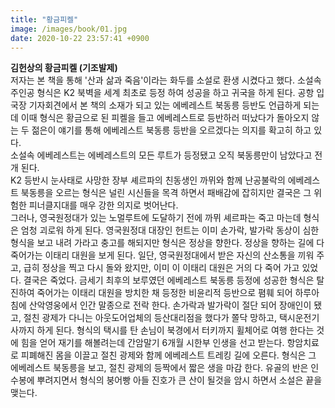 ```yaml
---
title: "황금피켈"
image: /images/book/01.jpg
date: 2020-10-22 23:57:41 +0900
---
```


**김헌상의 황금피켈 (기조발제)**    
저자는 본 책을 통해 '산과 삶과 죽음'이라는 화두를 소설로 환생 시켰다고 했다.
소설속 주인공 형식은 K2 북벽을 세계 최초로 등정 하여 성공을 하고 귀국을 하게 된다. 공항 입국장 기자회견에서 본 책의 소재가 되고 있는 에베레스트 북동릉 등반도 언급하게 되는데 이때 형식은 황금으로 된 피켈을 들고 에베레스트로 등반하러 떠났다가 돌아오지 않는 두 젊은이 얘기를 통해 에베레스트 북동릉 등반을 오르겠다는 의지를 확고히 하고 있다.  
소설속 에베레스트는 에베레스트의 모든 루트가 등정됐고 오직 북동릉만이 남았다고 전개 된다.  
K2 등반시 눈사태로 사망한 장부 셰르파의 친동생인 까뮈와 함께 난공불락의 에베레스트 북동릉을 오르는 형식은 널린 시신들을 목격 하면서 패배감에 잡히지만 결국은 그 위험한 피너클지대를 매우 강한 의지로 벗어난다.  
그러나, 영국원정대가 있는 노멀루트에 도달하기 전에 까뮈 셰르파는 죽고 마는데 형식은 엄청 괴로워 하게 된다.
영국원정대 대장인 헌트는 이미 손가락, 발가락 동상이 심한 형식을 보고 내려 가라고 충고를 해되지만 형식은 정상을 향한다. 정상을 향하는 길에 다 죽어가는 이태리 대원을 보게 된다. 일단, 영국원정대에서 받은 자신의 산소통을 끼워 주고, 급히 정상을 찍고 다시 돌와 왔지만, 이미 이 이태리 대원은 거의 다 죽어 가고 있었다. 결국은 죽었다.
금세기 최후의 보루였던 에베레스트 북동릉 등정에 성공한 형식은 탈진하여 죽어가는 이태리 대원을 방치한 채 등정한 비윤리적 등반으로 폄훼 되어 하루아침에 산악영웅에서 인간 말종으로 전락 한다.
손가락과 발가락이 절단 되어 장애인이 됐고, 절친 광제가 다니는 아웃도어업체의 등산대리점을 했다가 쫄닥 망하고, 택시운전기사까지 하게 된다.
형식의 택시를 탄 손님이 북경에서 터키까지 휠체어로 여행 한다는 것에 힘을 얻어 재기를 해볼려는데 간암말기 6개월 시한부 인생을 선고 받는다.
항암치료로 피폐해진 몸을 이끌고 절친 광제와 함께 에베레스트 트레킹 길에 오른다. 형식은 그 에베레스트 북동릉을 보고, 절친 광제의 등짝에서 짧은 생을 마감 한다. 유골의 반은 인수봉에 뿌려지면서 형식의 붕어빵 아들 진호가 큰 산이 될것을 암시 하면서 소설은 끝을 맺는다.
